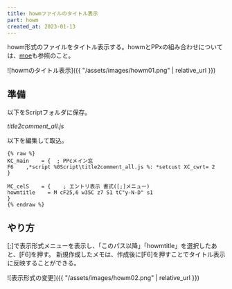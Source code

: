 ```yaml
---
title: howmファイルのタイトル表示
part: howm
created_at: 2023-01-13
---
```


howm形式のファイルをタイトル表示する。howmとPPxの組み合わせについては、[moe](https://tukasa.github.io/moe/)も参照のこと。

![howmのタイトル表示]({{ "/assets/images/howm01.png" | relative_url }})

## 準備

以下をScriptフォルダに保存。

_title2comment_all.js_

<script src="https://gist.github.com/tukasa/c8805f8ef34cd85af659499bc0c91ae4.js"></script>

以下を編集して取込。

```text
{% raw %}
KC_main    = {	; PPcメイン窓
F6    ,*script %0Script\title2comment_all.js %: *setcust XC_cwrt= 2
}

MC_celS    = {    ; エントリ表示 書式([;]メニュー)
howmtitle    = M cF25,6 w35C z7 S1 tC"y-N-D" s1
}
{% endraw %} 
```

## やり方

[;]で表示形式メニューを表示し、「このパス以降」「howmtitle」を選択したあと、[F6]を押す。
新規作成したメモは、作成後に[F6]を押すことでタイトル表示に反映することができる。

![表示形式の変更]({{ "/assets/images/howm02.png" | relative_url }})

